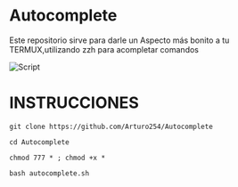 # Autocomplete
Este repositorio sirve para darle un Aspecto más bonito a tu TERMUX,utilizando zzh para  acompletar comandos

<p align="centre">
<img src="https://i.ibb.co/dDXw1sN/Screenshot-20221028-092512-com-termux.jpg" alt="Script">
</p> 


# INSTRUCCIONES 

```
git clone https://github.com/Arturo254/Autocomplete

cd Autocomplete
 
chmod 777 * ; chmod +x * 

bash autocomplete.sh 

```
